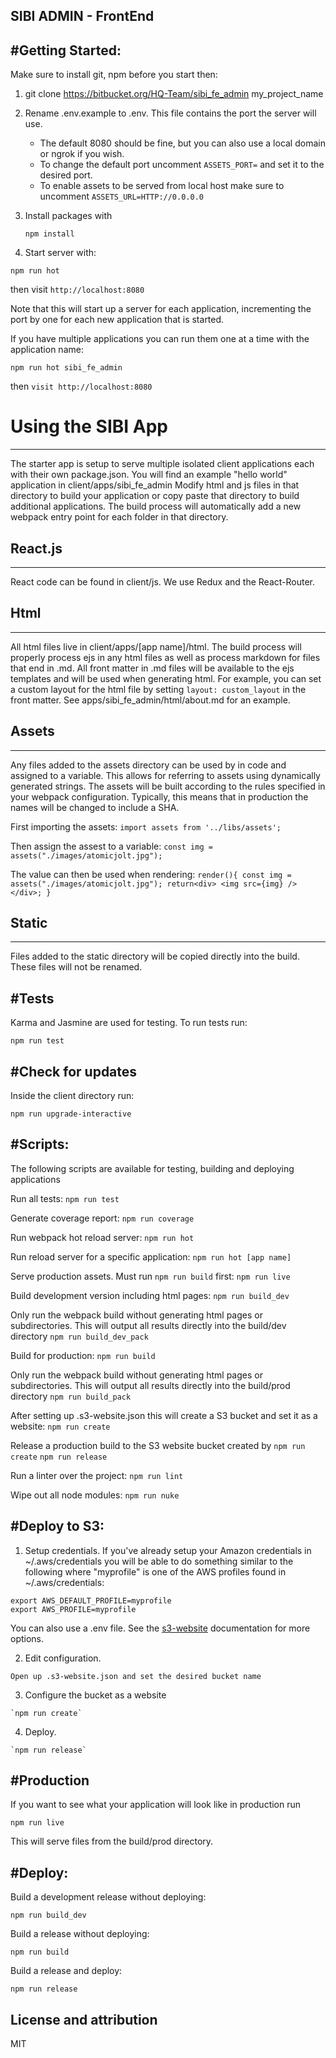 ## SIBI ADMIN - FrontEnd


<!-- # Getting Started Docker:
-----------------------

1. docker build -t sibi-fe-app .

2. docker run -d -p 8443:8443 sibi-fe-app -->

#Getting Started:
-----------------------


Make sure to install git, npm before you start then:

1. git clone https://bitbucket.org/HQ-Team/sibi_fe_admin my_project_name
2. Rename .env.example to .env. This file contains the port the server will use.
   - The default 8080 should be fine, but you can also use a local domain or ngrok if you wish.
   - To change the default port uncomment `ASSETS_PORT=` and set it to the desired port.
   - To enable assets to be served from local host make sure to uncomment `ASSETS_URL=HTTP://0.0.0.0`
3. Install packages with

    `npm install`

4. Start server with:

  `npm run hot`

then visit `http://localhost:8080`

Note that this will start up a server for each application, incrementing the port by one for
each new application that is started.

If you have multiple applications you can run them one at a time with the application name:

  `npm run hot sibi_fe_admin`

then `visit http://localhost:8080`


# Using the SIBI App
-----------------------
The starter app is setup to serve multiple isolated client applications each with their own package.json. You will find
an example "hello world" application in client/apps/sibi_fe_admin
Modify html and js files in that directory to build your application or copy paste that directory to build additional
applications. The build process will automatically add a new webpack entry point for each folder in that directory.


## React.js
-----------
React code can be found in client/js. We use Redux and the React-Router.


## Html
-----------
All html files live in client/apps/[app name]/html. The build process will properly process ejs in any html files as well
as process markdown for files that end in .md. All front matter in .md files will be available to
the ejs templates and will be used when generating html. For example, you can set a custom layout for the html
file by setting `layout: custom_layout` in the front matter. See apps/sibi_fe_admin/html/about.md for an example.


## Assets
-----------
Any files added to the assets directory can be used by in code and assigned to a variable. This
allows for referring to assets using dynamically generated strings. The assets will be built according to
the rules specified in your webpack configuration. Typically, this means that in production the names will
be changed to include a SHA.

First importing the assets:
  `import assets from '../libs/assets';`

Then assign the assest to a variable:
  `const img = assets("./images/atomicjolt.jpg");`

The value can then be used when rendering:
  `render(){
    const img = assets("./images/atomicjolt.jpg");
    return<div>
    <img src={img} />
    </div>;
  }`


## Static
-----------
Files added to the static directory will be copied directly into the build. These files will not be renamed.


#Tests
-----------
Karma and Jasmine are used for testing. To run tests run:

  `npm run test`


#Check for updates
-----------
Inside the client directory run:

  `npm run upgrade-interactive`


#Scripts:
-----------------------
The following scripts are available for testing, building and deploying applications

Run all tests:
  `npm run test`

Generate coverage report:
  `npm run coverage`

Run webpack hot reload server:
  `npm run hot`

Run reload server for a specific application:
  `npm run hot [app name]`

Serve production assets. Must run `npm run build` first:
  `npm run live`

Build development version including html pages:
  `npm run build_dev`

Only run the webpack build without generating html pages or subdirectories. This will output all results
directly into the build/dev directory
  `npm run build_dev_pack`

Build for production:
  `npm run build`

Only run the webpack build without generating html pages or subdirectories. This will output all results
directly into the build/prod directory
  `npm run build_pack`

After setting up .s3-website.json this will create a S3 bucket and set it as a website:
  `npm run create`

Release a production build to the S3 website bucket created by `npm run create`
  `npm run release`

Run a linter over the project:
  `npm run lint`

Wipe out all node modules:
  `npm run nuke`

#Deploy to S3:
-----------------------

  1. Setup credentials. If you've already setup your Amazon credentials in ~/.aws/credentials
  you will be able to do something similar to the following where "myprofile" is one of
  the AWS profiles found in ~/.aws/credentials:

    export AWS_DEFAULT_PROFILE=myprofile
    export AWS_PROFILE=myprofile

  You can also use a .env file. See the [s3-website](https://github.com/klaemo/s3-website) documentation for more options.

  2. Edit configuration.

    Open up .s3-website.json and set the desired bucket name

  3. Configure the bucket as a website

    `npm run create`

  4. Deploy.

    `npm run release`

#Production
-----------------------
If you want to see what your application will look like in production run

  `npm run live`

This will serve files from the build/prod directory.


#Deploy:
-----------------------

  Build a development release without deploying:

  `npm run build_dev`


  Build a release without deploying:

  `npm run build`


  Build a release and deploy:

  `npm run release`


License and attribution
-----------------------
MIT